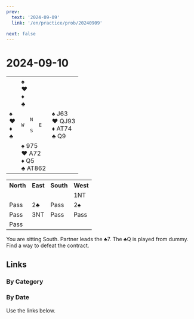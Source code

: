 ```yaml
---
prev:
  text: '2024-09-09'
  link: '/en/practice/prob/20240909'

next: false
---
```


# 2024-09-10

<table class="deal">
	<tr>
		<td></td>
		<td>♠ <br>♥ <br>♦ <br>♣ </td>
		<td></td>
	</tr>
	<tr>
		<td>♠ <br>♥ <br>♦ <br>♣ </td>
		<td><pre>   N<br>W     E<br>   S</pre></td>
		<td>♠ J63<br>♥ QJ93<br>♦ AT74<br>♣ Q9</td>
	</tr>
	<tr>
		<td></td>
		<td>♠ 975<br>♥ A72<br>♦ Q5<br>♣ AT862</td>
		<td></td>
	</tr>
</table>

<table class="auction">
	<tr>
		<th>North</th>
		<th>East</th>
		<th>South</th>
		<th>West</th>
	</tr>
	<tr>
		<td></td>
		<td></td>
		<td></td>
		<td>1NT</td>
	</tr>
	<tr>
		<td>Pass</td>
		<td>2♣</td>
		<td>Pass</td>
		<td>2♠</td>
	</tr>
	<tr>
		<td>Pass</td>
		<td>3NT</td>
		<td>Pass</td>
		<td>Pass</td>
	</tr>
	<tr>
		<td>Pass</td>
		<td></td>
		<td></td>
		<td></td>
	</tr>
</table>

You are sitting South. Partner leads the ♣7. The ♣Q is played from dummy. Find a way to defeat the contract.

## Links

[<Badge type="tip" text="Check Solution"/>](/en/learning/prob/20240910)

### By Category

[<Badge type="tip" text="<--"/>](/en/practice/prob/20240903)
[<Badge type="tip" text="Calendar"/>](/en/practice/calendar/202409)
[<Badge type="info" text="-->"/>](/en/practice/prob/20240910#links)

### By Date

Use the links below.